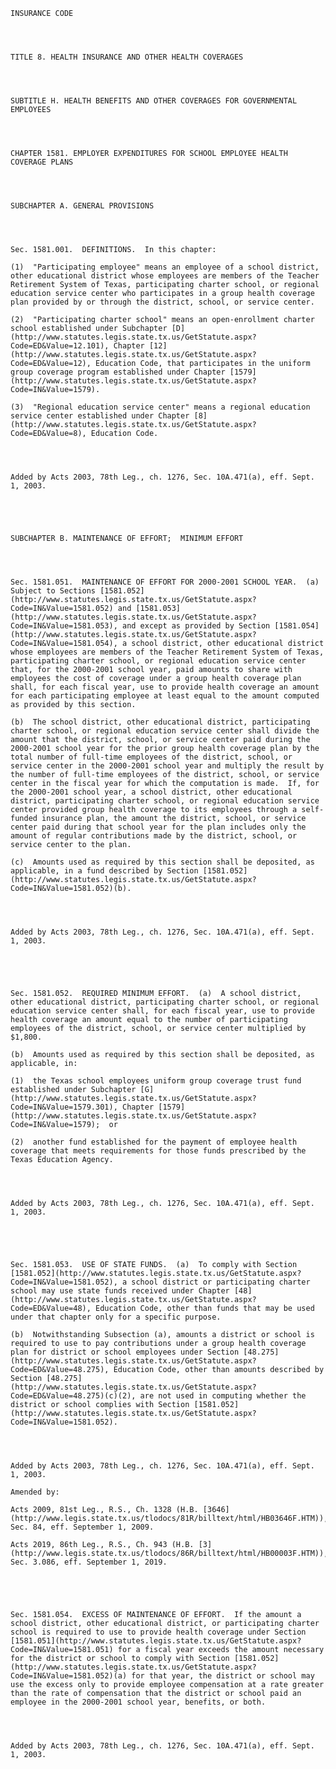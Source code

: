 ﻿
    
    
    	
    					
    
    
    INSURANCE CODE
    
      
    
    
    TITLE 8. HEALTH INSURANCE AND OTHER HEALTH COVERAGES
    
      
    
    
    SUBTITLE H. HEALTH BENEFITS AND OTHER COVERAGES FOR GOVERNMENTAL EMPLOYEES
    
      
    
    
    CHAPTER 1581. EMPLOYER EXPENDITURES FOR SCHOOL EMPLOYEE HEALTH COVERAGE PLANS
    
      
    
    
    SUBCHAPTER A. GENERAL PROVISIONS
    
      
    
    
    Sec. 1581.001.  DEFINITIONS.  In this chapter:
    
    (1)  "Participating employee" means an employee of a school district, other educational district whose employees are members of the Teacher Retirement System of Texas, participating charter school, or regional education service center who participates in a group health coverage plan provided by or through the district, school, or service center.
    
    (2)  "Participating charter school" means an open-enrollment charter school established under Subchapter [D](http://www.statutes.legis.state.tx.us/GetStatute.aspx?Code=ED&Value=12.101), Chapter [12](http://www.statutes.legis.state.tx.us/GetStatute.aspx?Code=ED&Value=12), Education Code, that participates in the uniform group coverage program established under Chapter [1579](http://www.statutes.legis.state.tx.us/GetStatute.aspx?Code=IN&Value=1579).
    
    (3)  "Regional education service center" means a regional education service center established under Chapter [8](http://www.statutes.legis.state.tx.us/GetStatute.aspx?Code=ED&Value=8), Education Code.
    
    
    
    
    Added by Acts 2003, 78th Leg., ch. 1276, Sec. 10A.471(a), eff. Sept. 1, 2003.
    
    
    
    
    
    SUBCHAPTER B. MAINTENANCE OF EFFORT;  MINIMUM EFFORT
    
      
    
    
    Sec. 1581.051.  MAINTENANCE OF EFFORT FOR 2000-2001 SCHOOL YEAR.  (a)  Subject to Sections [1581.052](http://www.statutes.legis.state.tx.us/GetStatute.aspx?Code=IN&Value=1581.052) and [1581.053](http://www.statutes.legis.state.tx.us/GetStatute.aspx?Code=IN&Value=1581.053), and except as provided by Section [1581.054](http://www.statutes.legis.state.tx.us/GetStatute.aspx?Code=IN&Value=1581.054), a school district, other educational district whose employees are members of the Teacher Retirement System of Texas, participating charter school, or regional education service center that, for the 2000-2001 school year, paid amounts to share with employees the cost of coverage under a group health coverage plan shall, for each fiscal year, use to provide health coverage an amount for each participating employee at least equal to the amount computed as provided by this section.
    
    (b)  The school district, other educational district, participating charter school, or regional education service center shall divide the amount that the district, school, or service center paid during the 2000-2001 school year for the prior group health coverage plan by the total number of full-time employees of the district, school, or service center in the 2000-2001 school year and multiply the result by the number of full-time employees of the district, school, or service center in the fiscal year for which the computation is made.  If, for the 2000-2001 school year, a school district, other educational district, participating charter school, or regional education service center provided group health coverage to its employees through a self-funded insurance plan, the amount the district, school, or service center paid during that school year for the plan includes only the amount of regular contributions made by the district, school, or service center to the plan.
    
    (c)  Amounts used as required by this section shall be deposited, as applicable, in a fund described by Section [1581.052](http://www.statutes.legis.state.tx.us/GetStatute.aspx?Code=IN&Value=1581.052)(b).
    
    
    
    
    Added by Acts 2003, 78th Leg., ch. 1276, Sec. 10A.471(a), eff. Sept. 1, 2003.
    
    
    
    
    
    Sec. 1581.052.  REQUIRED MINIMUM EFFORT.  (a)  A school district, other educational district, participating charter school, or regional education service center shall, for each fiscal year, use to provide health coverage an amount equal to the number of participating employees of the district, school, or service center multiplied by $1,800.
    
    (b)  Amounts used as required by this section shall be deposited, as applicable, in:
    
    (1)  the Texas school employees uniform group coverage trust fund established under Subchapter [G](http://www.statutes.legis.state.tx.us/GetStatute.aspx?Code=IN&Value=1579.301), Chapter [1579](http://www.statutes.legis.state.tx.us/GetStatute.aspx?Code=IN&Value=1579);  or
    
    (2)  another fund established for the payment of employee health coverage that meets requirements for those funds prescribed by the Texas Education Agency.
    
    
    
    
    Added by Acts 2003, 78th Leg., ch. 1276, Sec. 10A.471(a), eff. Sept. 1, 2003.
    
    
    
    
    
    Sec. 1581.053.  USE OF STATE FUNDS.  (a)  To comply with Section [1581.052](http://www.statutes.legis.state.tx.us/GetStatute.aspx?Code=IN&Value=1581.052), a school district or participating charter school may use state funds received under Chapter [48](http://www.statutes.legis.state.tx.us/GetStatute.aspx?Code=ED&Value=48), Education Code, other than funds that may be used under that chapter only for a specific purpose.
    
    (b)  Notwithstanding Subsection (a), amounts a district or school is required to use to pay contributions under a group health coverage plan for district or school employees under Section [48.275](http://www.statutes.legis.state.tx.us/GetStatute.aspx?Code=ED&Value=48.275), Education Code, other than amounts described by Section [48.275](http://www.statutes.legis.state.tx.us/GetStatute.aspx?Code=ED&Value=48.275)(c)(2), are not used in computing whether the district or school complies with Section [1581.052](http://www.statutes.legis.state.tx.us/GetStatute.aspx?Code=IN&Value=1581.052).
    
    
    
    
    Added by Acts 2003, 78th Leg., ch. 1276, Sec. 10A.471(a), eff. Sept. 1, 2003.
    
    Amended by: 
    
    Acts 2009, 81st Leg., R.S., Ch. 1328 (H.B. [3646](http://www.legis.state.tx.us/tlodocs/81R/billtext/html/HB03646F.HTM)), Sec. 84, eff. September 1, 2009.
    
    Acts 2019, 86th Leg., R.S., Ch. 943 (H.B. [3](http://www.legis.state.tx.us/tlodocs/86R/billtext/html/HB00003F.HTM)), Sec. 3.086, eff. September 1, 2019.
    
    
    
    
    
    Sec. 1581.054.  EXCESS OF MAINTENANCE OF EFFORT.  If the amount a school district, other educational district, or participating charter school is required to use to provide health coverage under Section [1581.051](http://www.statutes.legis.state.tx.us/GetStatute.aspx?Code=IN&Value=1581.051) for a fiscal year exceeds the amount necessary for the district or school to comply with Section [1581.052](http://www.statutes.legis.state.tx.us/GetStatute.aspx?Code=IN&Value=1581.052)(a) for that year, the district or school may use the excess only to provide employee compensation at a rate greater than the rate of compensation that the district or school paid an employee in the 2000-2001 school year, benefits, or both.
    
    
    
    
    Added by Acts 2003, 78th Leg., ch. 1276, Sec. 10A.471(a), eff. Sept. 1, 2003.
    
    
    
    
    				
